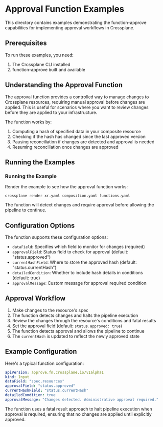 # Approval Function Examples

This directory contains examples demonstrating the function-approve capabilities for implementing approval workflows in Crossplane.

## Prerequisites

To run these examples, you need:

1. The Crossplane CLI installed
2. function-approve built and available

## Understanding the Approval Function

The approval function provides a controlled way to manage changes to Crossplane resources, requiring manual approval before changes are applied. This is useful for scenarios where you want to review changes before they are applied to your infrastructure.

The function works by:
1. Computing a hash of specified data in your composite resource
2. Checking if the hash has changed since the last approved version
3. Pausing reconciliation if changes are detected and approval is needed
4. Resuming reconciliation once changes are approved

## Running the Examples

### Running the Example

Render the example to see how the approval function works:

```shell
crossplane render xr.yaml composition.yaml functions.yaml
```

The function will detect changes and require approval before allowing the pipeline to continue.

## Configuration Options

The function supports these configuration options:

- `dataField`: Specifies which field to monitor for changes (required)
- `approvalField`: Status field to check for approval (default: "status.approved")
- `currentHashField`: Where to store the approved hash (default: "status.currentHash")
- `detailedCondition`: Whether to include hash details in conditions (default: true)
- `approvalMessage`: Custom message for approval required condition

## Approval Workflow

1. Make changes to the resource's spec
2. The function detects changes and halts the pipeline execution
3. Review the changes through the resource's conditions and fatal results
4. Set the approval field (default: `status.approved: true`)
5. The function detects approval and allows the pipeline to continue
6. The `currentHash` is updated to reflect the newly approved state

## Example Configuration

Here's a typical function configuration:

```yaml
apiVersion: approve.fn.crossplane.io/v1alpha1
kind: Input
dataField: "spec.resources"
approvalField: "status.approved"
currentHashField: "status.currentHash"
detailedCondition: true
approvalMessage: "Changes detected. Administrative approval required."
```

The function uses a fatal result approach to halt pipeline execution when approval is required,
ensuring that no changes are applied until explicitly approved.
